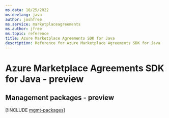 ```yaml
---
ms.data: 10/25/2022
ms.devlang: java
author: joshfree
ms.service: marketplaceagreements
ms.author: jfree
ms.topic: reference
title: Azure Marketplace Agreements SDK for Java
description: Reference for Azure Marketplace Agreements SDK for Java
---
```

# Azure Marketplace Agreements SDK for Java - preview

## Management packages - preview
[!INCLUDE [mgmt-packages](marketplace-agreements-mgmt-index.md)]